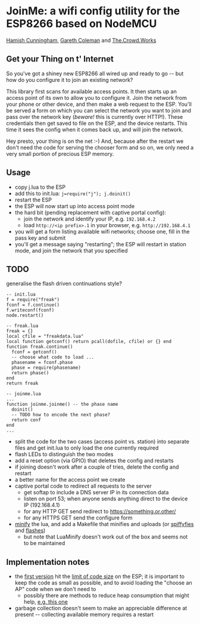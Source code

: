 JoinMe: a wifi config utility for the ESP8266 based on NodeMCU
===

[Hamish Cunningham](https://hamish.gate.ac.uk/), [Gareth
Coleman](http://l0l.org.uk/) and [The.Crowd.Works](https://the.crowd.works)

## Get your Thing on t' Internet
So you've got a shiney new ESP8266 all wired up and ready to go -- but how do
you configure it to join an existing network?

This library first scans for available access points. It then starts up an
access point of its own to allow you to configure it. Join the network from
your phone or other device, and then make a web request to the ESP. You'll be
served a form on which you can select the network you want to join and pass
over the network key (*beware!* this is currently over HTTP!). These
credentials then get saved to file on the ESP, and the device restarts. This
time it sees the config when it comes back up, and will join the network.

Hey presto, your thing is on the net :-) And, because after the restart we
don't need the code for serving the chooser form and so on, we only need a
very small portion of precious ESP memory.

## Usage
- copy j.lua to the ESP
- add this to init.lua: `j=require("j"); j.doinit()`
- restart the ESP
- the ESP will now start up into access point mode
- the hard bit (pending replacement with captive portal config):
  - join the network and identify your IP, e.g. `192.168.4.2`
  - load `http://<ip prefix>.1` in your browser, e.g. `http://192.168.4.1`
- you will get a form listing available wifi networks; choose one, fill in the
  pass key and submit
- you'll get a message saying "restarting"; the ESP will restart in station
  mode, and join the network that you specified

## TODO

generalise the flash driven continuations style?

    -- init.lua
    f = require("freak")
    fconf = f.continue()
    f.writeconf(fconf)
    node.restart()

    -- freak.lua
    freak = {}
    local cfile = "freakdata.lua"
    local function getconf() return pcall(dofile, cfile) or {} end
    function freak.continue()
      fconf = getconf()
      -- choose what code to load ...
      phasename = fconf.phase
      phase = require(phasename)
      return phase()
    end
    return freak

    -- joinme.lua
    ...
    function joinme.joinme() -- the phase name
      doinit()
      -- TODO how to encode the next phase?
      return conf
    end
    ...


- split the code for the two cases (access point vs. station) into separate
  files and get init.lua to only load the one currently required
- flash LEDs to distinguish the two modes
- add a reset option (via GPIO) that deletes the config and restarts
- if joining doesn't work after a couple of tries, delete the config and
  restart
- a better name for the access point we create
- captive portal code to redirect all requests to the server
  - get softap to include a DNS server IP in its connection data
  - listen on port 53; when anyone sends anything direct to the device IP
    (192.168.4.1)
  - for any HTTP GET send redirect to https://something.or.other/
  - for any HTTPS GET send the configure form
- [minify](https://github.com/stravant/LuaMinify) the lua, and add a Makefile
  that minifies and uploads (or [spiffyfies](https://github.com/xlfe/spiffy)
  and [flashes](https://github.com/themadinventor/esptool))
  - but note that LuaMinify doesn't work out of the box and seems not to be
    maintained

## Implementation notes
- the [first version](old/) hit the [limit of code
  size](http://www.esp8266.com/viewtopic.php?f=18&t=1242) on the ESP; it is
  important to keep the code as small as possible, and to avoid loading the
  "choose an AP" code when we don't need to
  - possibly there are methods to reduce heap consumption that might help,
    [e.g. this
    one](http://www.esp8266.com/viewtopic.php?f=24&t=1135&p=7273#p7273)
- garbage collection doesn't seem to make an appreciable difference at present
  -- collecting available memory requires a restart
